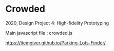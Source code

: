 # Crowded
2020, Design Project 4: High-fidelity Prototyping

Main javascript file : crowded.js

https://itemgiver.github.io/Parking-Lots-Finder/

